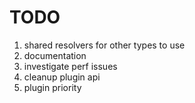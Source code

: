 # TODO

1. shared resolvers for other types to use
2. documentation
3. investigate perf issues
4. cleanup plugin api
5. plugin priority
